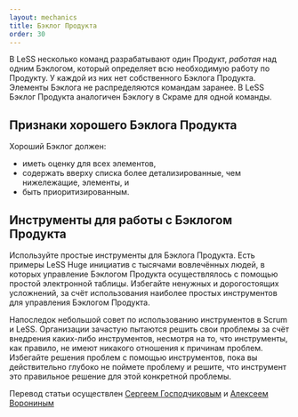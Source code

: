 ```yaml
---
layout: mechanics
title: Бэклог Продукта
order: 30
---
```


В LeSS несколько команд разрабатывают один Продукт, *работая* над одним Бэклогом, который определяет всю необходимую работу по Продукту. У каждой из них нет собственного Бэклога Продукта. Элементы Бэклога не распределяются командам заранее. В LeSS Бэклог Продукта аналогичен Бэклогу в Скраме для одной команды.

## Признаки хорошего Бэклога Продукта

Хороший Бэклог должен:

* иметь оценку для всех элементов,
* содержать вверху списка более детализированные, чем нижележащие, элементы, и
* быть приоритизированным.

## Инструменты для работы с Бэклогом Продукта

Используйте простые инструменты для Бэклога Продукта. Есть примеры LeSS Huge инициатив с тысячами вовлечённых людей, в которых управление Бэклогом Продукта осуществлялось с помощью простой электронной таблицы. Избегайте ненужных и дорогостоящих усложнений, за счёт использования наиболее простых инструментов для управления Бэклогом Продукта.

Напоследок небольшой совет по использованию инструментов в Scrum и LeSS. Организации зачастую пытаются решить свои проблемы за счёт внедрения каких-либо инструментов, несмотря на то, что инструменты, как правило, не имеют никакого отношения к причинам проблем. Избегайте решения проблем с помощью инструментов, пока вы действительно глубоко не поймете проблему и решите, что инструмент это правильное решение для этой конкретной проблемы.

Перевод статьи осуществлен [Сергеем Господчиковым](https://less.works/ru/profiles/sergey-gospodchikov) и [Алексеем Ворониным](https://facebook.com/agileinjection)
